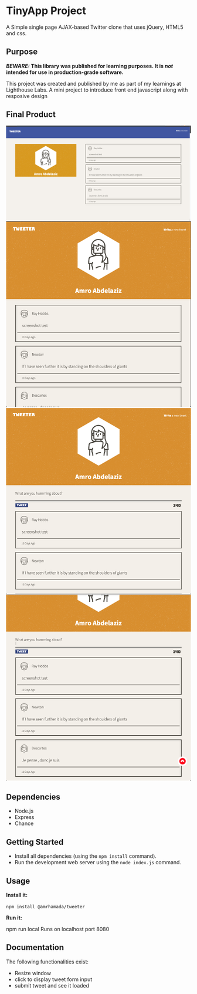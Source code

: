 # TinyApp Project

A Simple single page AJAX-based Twitter clone that uses jQuery, HTML5 and css.

## Purpose

**_BEWARE:_ This library was published for learning purposes. It is _not_ intended for use in production-grade software.**

This project was created and published by me as part of my learnings at Lighthouse Labs. 
A mini project to introduce front end javascript along with resposive design

## Final Product

!["Screenshot of Full window layout"](https://github.com/amrhamada/tweeter/blob/master/docs/full-window-layout.png?raw=true)
!["Screenshot of small window view"](https://github.com/amrhamada/tweeter/blob/master/docs/small-window%20-layout.png?raw=true)
!["Screenshot of new-tweet"](https://github.com/amrhamada/tweeter/blob/master/docs/new-tweet.png?raw=true)
!["Screenshot of go top button"](https://github.com/amrhamada/tweeter/blob/master/docs/go-top-button.png?raw=true)
## Dependencies


- Node.js
- Express
- Chance

## Getting Started

- Install all dependencies (using the `npm install` command).
- Run the development web server using the `node index.js` command.

## Usage

**Install it:**

`npm install @amrhamada/tweeter`

**Run it:**

npm run local
  Runs on localhost port 8080


## Documentation

The following functionalities exist:

* Resize window
* click to display tweet form input
* submit tweet and see it loaded
